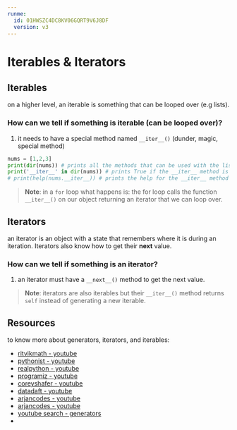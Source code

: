 ```yaml
---
runme:
  id: 01HWSZC4DC8KV06GQRT9V6J8DF
  version: v3
---
```


# Iterables & Iterators

## Iterables

on a higher level, an iterable is something that can be looped over (e.g lists).

### How can we tell if something is iterable (can be looped over)?

1. it needs to have a special method named `__iter__()` (dunder, magic, special method)

```python {"id":"01HWSZKCBJF4JQ37A5SW8H9PB9"}
nums = [1,2,3]
print(dir(nums)) # prints all the methods that can be used with the list object
print('__iter__' in dir(nums)) # prints True if the __iter__ method is in the list of methods that can be used with the list object
# print(help(nums.__iter__)) # prints the help for the __iter__ method
```

> __Note__: in a `for` loop what happens is: the for loop calls the function `__iter__()` on our object returning an iterator that we can loop over.

## Iterators

an iterator is an object with a state that remembers where it is during an iteration. Iterators also know how to get their **next** value.

### How can we tell if something is an iterator?

1. an iterator must have a `__next__()` method to get the next value.

> __Note__: iterators are also iterables but their `__iter__()` method returns `self` instead of generating a new iterable.

## Resources

to know more about generators, iterators, and iterables:

- [ritvikmath - youtube](https://www.youtube.com/watch?v=j4l2FKEvbHY&ab_channel=ritvikmath)
- [pythonist - youtube](https://www.youtube.com/watch?v=Zt2P4yf8Nks&ab_channel=Pythonist)
- [realpython - youtube](https://www.youtube.com/watch?v=L4v9gKC7QxY&ab_channel=RealPython)
- [programiz - youtube](https://www.youtube.com/watch?v=C_rhipZonok&ab_channel=Programiz)
- [coreyshafer - youtube](https://www.youtube.com/watch?v=C3Z9lJXI6Qw&ab_channel=CoreySchafer)
- [datadaft - youtube](https://www.youtube.com/watch?v=QmcpDSFzsAA&ab_channel=DataDaft)
- [arjancodes - youtube](https://www.youtube.com/watch?v=CvQ7e6yUtnw&ab_channel=ArjanCodes)
- [arjancodes - youtube](https://www.youtube.com/watch?v=aumxFs2DO5o&ab_channel=ArjanCodes)
- [youtube search - generators](https://www.youtube.com/results?search_query=iterators+and+generators+in+python)
- []()